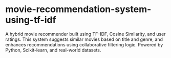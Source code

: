 # movie-recommendation-system-using-tf-idf
A hybrid movie recommender built using TF-IDF, Cosine Similarity, and user ratings. This system suggests similar movies based on title and genre, and enhances recommendations using collaborative filtering logic. Powered by Python, Scikit-learn, and real-world datasets.
